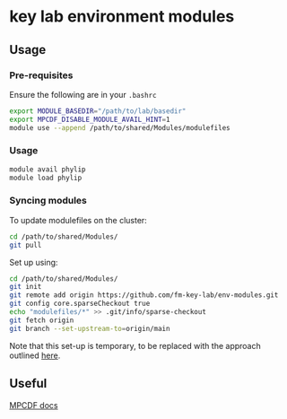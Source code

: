 # key lab environment modules

## Usage

### Pre-requisites

Ensure the following are in your `.bashrc`

```bash
export MODULE_BASEDIR="/path/to/lab/basedir"
export MPCDF_DISABLE_MODULE_AVAIL_HINT=1
module use --append /path/to/shared/Modules/modulefiles
```

### Usage

```bash
module avail phylip
module load phylip
```

### Syncing modules

To update modulefiles on the cluster:

```bash
cd /path/to/shared/Modules/
git pull
```

Set up using:

```bash
cd /path/to/shared/Modules/
git init
git remote add origin https://github.com/fm-key-lab/env-modules.git
git config core.sparseCheckout true
echo "modulefiles/*" >> .git/info/sparse-checkout
git fetch origin
git branch --set-upstream-to=origin/main
```

Note that this set-up is temporary, to be replaced with the approach outlined [here](https://modules.readthedocs.io/en/latest/cookbook/modulefiles-in-git.html).

## Useful

[MPCDF docs](https://docs.mpcdf.mpg.de/doc/computing/software/environment-modules.html)